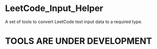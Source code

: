 # LeetCode_Input_Helper
A set of tools to convert LeetCode text input data to a required type.

# TOOLS ARE UNDER DEVELOPMENT
